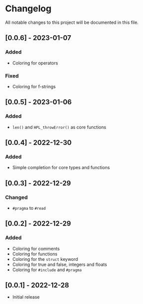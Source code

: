 # Changelog

All notable changes to this project will be documented in this file.

## [0.0.6] - 2023-01-07

### Added

- Coloring for operators

### Fixed

- Coloring for f-strings

## [0.0.5] - 2023-01-06

### Added

- `len()` and `HPL_throwError()` as core functions

## [0.0.4] - 2022-12-30

### Added

- Simple completion for core types and functions

## [0.0.3] - 2022-12-29

### Changed

- `#pragma` to `#read`

## [0.0.2] - 2022-12-29

### Added

- Coloring for comments
- Coloring for functions
- Coloring for the `struct` keyword
- Coloring for true and false, integers and floats
- Coloring for `#include` and `#pragma`

## [0.0.1] - 2022-12-28

- Initial release
